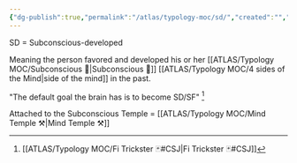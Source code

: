 ```yaml
---
{"dg-publish":true,"permalink":"/atlas/typology-moc/sd/","created":"","updated":""}
---
```



SD = Subconscious-developed

Meaning the person favored and developed his or her [[ATLAS/Typology MOC/Subconscious 🤸\|Subconscious 🤸]] [[ATLAS/Typology MOC/4 sides of the Mind\|side of the mind]] in the past. 

"The default goal the brain has is to become SD/SF" [^1]

[^1]: [[ATLAS/Typology MOC/Fi Trickster 🃏#CSJ\|Fi Trickster 🃏#CSJ]]

Attached to the Subconscious Temple = [[ATLAS/Typology MOC/Mind Temple ⚒️\|Mind Temple ⚒️]]